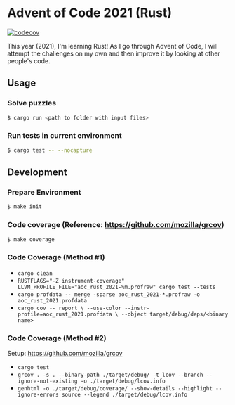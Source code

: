 # Advent of Code 2021 (Rust)

[![codecov](https://codecov.io/gh/davidlag0/advent-of-code-2021/branch/main/graph/badge.svg?token=YBGR2fclvo)](https://codecov.io/gh/davidlag0/advent-of-code-2021)

This year (2021), I'm learning Rust! As I go through Advent of Code, I will attempt the challenges on my own and then improve it by looking at other people's code.

## Usage

### Solve puzzles
```sh
$ cargo run <path to folder with input files>
```

### Run tests in current environment
```sh
$ cargo test -- --nocapture
```

## Development

### Prepare Environment
```sh
$ make init
```

### Code coverage (Reference: https://github.com/mozilla/grcov)
```sh
$ make coverage
```

### Code Coverage (Method #1)
* `cargo clean`
* `RUSTFLAGS="-Z instrument-coverage" LLVM_PROFILE_FILE="aoc_rust_2021-%m.profraw" cargo test --tests`
* `cargo profdata -- merge -sparse aoc_rust_2021-*.profraw -o aoc_rust_2021.profdata`
* `cargo cov -- report \
    --use-color --instr-profile=aoc_rust_2021.profdata \
    --object target/debug/deps/<binary name>`

### Code Coverage (Method #2)
Setup: https://github.com/mozilla/grcov

* `cargo test`
* `grcov . -s . --binary-path ./target/debug/ -t lcov --branch --ignore-not-existing -o ./target/debug/lcov.info`
* `genhtml -o ./target/debug/coverage/ --show-details --highlight --ignore-errors source --legend ./target/debug/lcov.info`
